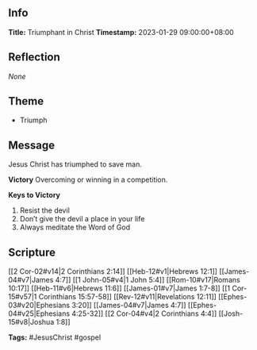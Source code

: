 ## Info
**Title:** Triumphant in Christ
**Timestamp:** 2023-01-29 09:00:00+08:00

## Reflection
*None*

## Theme
- Triumph

## Message
Jesus Christ has triumphed to save man.

**Victory**
Overcoming or winning in a competition.

**Keys to Victory**
1. Resist the devil
2. Don’t give the devil a place in your life
3. Always meditate the Word of God

## Scripture
[[2 Cor-02#v14|2 Corinthians 2:14]]
[[Heb-12#v1|Hebrews 12:1]]
[[James-04#v7|James 4:7]]
[[1 John-05#v4|1 John 5:4]]
[[Rom-10#v17|Romans 10:17]]
[[Heb-11#v6|Hebrews 11:6]]
[[James-01#v7|James 1:7-8]]
[[1 Cor-15#v57|1 Corinthians 15:57-58]]
[[Rev-12#v11|Revelations 12:11]]
[[Ephes-03#v20|Ephesians 3:20]]
[[James-04#v7|James 4:7]]
[[Ephes-04#v25|Ephesians 4:25-32]]
[[2 Cor-04#v4|2 Corinthians 4:4]]
[[Josh-15#v8|Joshua 1:8]]

**Tags:** #JesusChrist #gospel